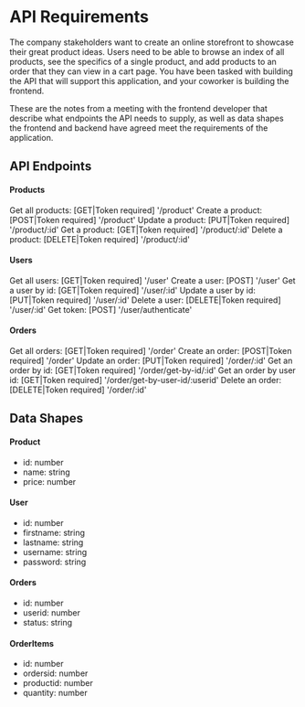 # API Requirements
The company stakeholders want to create an online storefront to showcase their great product ideas. Users need to be able to browse an index of all products, see the specifics of a single product, and add products to an order that they can view in a cart page. You have been tasked with building the API that will support this application, and your coworker is building the frontend.

These are the notes from a meeting with the frontend developer that describe what endpoints the API needs to supply, as well as data shapes the frontend and backend have agreed meet the requirements of the application. 

## API Endpoints
#### Products
Get all products: [GET|Token required] '/product'
Create a product: [POST|Token required] '/product'
Update a product: [PUT|Token required] '/product/:id'
Get a product: [GET|Token required] '/product/:id'
Delete a product: [DELETE|Token required] '/product/:id'

#### Users
Get all users: [GET|Token required] '/user'
Create a user: [POST] '/user'
Get a user by id: [GET|Token required] '/user/:id'
Update a user by id: [PUT|Token required] '/user/:id'
Delete a user: [DELETE|Token required] '/user/:id'
Get token: [POST] '/user/authenticate'

#### Orders
Get all orders: [GET|Token required] '/order'
Create an order: [POST|Token required] '/order'
Update an order: [PUT|Token required] '/order/:id'
Get an order by id: [GET|Token required] '/order/get-by-id/:id'
Get an order by user id: [GET|Token required] '/order/get-by-user-id/:userid'
Delete an order: [DELETE|Token required] '/order/:id'

## Data Shapes
#### Product
- id: number
- name: string
- price: number

#### User
- id: number
- firstname: string
- lastname: string
- username: string
- password: string

#### Orders
- id: number
- userid: number
- status: string

#### OrderItems
- id: number
- ordersid: number
- productid: number
- quantity: number
